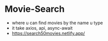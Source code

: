 # Movie-Search
* where u can find movies by the name u type
* it take axios, api, async-await
* https://search50movies.netlify.app/
